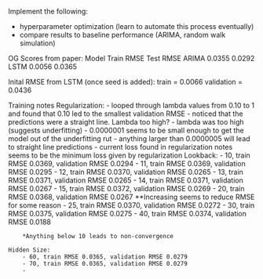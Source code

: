Implement the following:
- hyperparameter optimization (learn to automate this process eventually)
- compare results to baseline performance (ARIMA, random walk simulation)

OG Scores from paper: 
    Model  Train RMSE  Test RMSE
    ARIMA    0.0355      0.0292
    LSTM     0.0056      0.0365

Inital RMSE from LSTM (once seed is added):
    train = 0.0066
    validation = 0.0436

Training notes
    Regularization:
        - looped through lambda values from 0.10 to 1 and found that 0.10 led to the smallest validation RMSE
        - noticed that the predictions were a straight line. Lambda too high?
        - lambda was too high (suggests underfitting)
        - 0.0000001 seems to be small enough to get the model out of the underfitting rut
        - anything larger than 0.0000005 will lead to straight line predictions
        - current loss found in regularization notes seems to be the minimum loss given by regularization
    Lookback:
        - 10, train RMSE 0.0369, validation RMSE 0.0294
        - 11, train RMSE 0.0369, validation RMSE 0.0295
        - 12, train RMSE 0.0370, validation RMSE 0.0265
        - 13, train RMSE 0.0371, validation RMSE 0.0265
        - 14, train RMSE 0.0371, validation RMSE 0.0267
        - 15, train RMSE 0.0372, validation RMSE 0.0269
        - 20, train RMSE 0.0368, validation RMSE 0.0267 **Increasing seems to reduce RMSE for some reason
        - 25, train RMSE 0.0370, validation RMSE 0.0272 
        - 30, train RMSE 0.0375, validation RMSE 0.0275
        - 40, train RMSE 0.0374, validation RMSE 0.0188

        *Anything below 10 leads to non-convergence

    Hidden Size:
        - 60, train RMSE 0.0365, validation RMSE 0.0279
        - 70, train RMSE 0.0365, validation RMSE 0.0279
        - 
        

